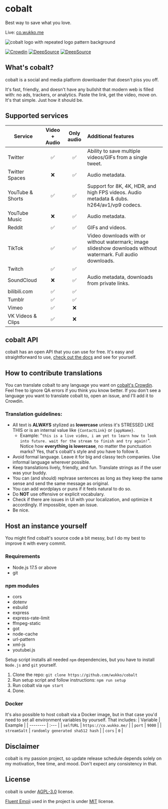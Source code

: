 # cobalt
Best way to save what you love.

Live: [co.wukko.me](https://co.wukko.me/)

![cobalt logo with repeated logo pattern background](https://raw.githubusercontent.com/wukko/cobalt/current/src/front/icons/pattern.png "cobalt logo with repeated logo pattern background")

[![Crowdin](https://badges.crowdin.net/cobalt/localized.svg)](https://crowdin.com/project/cobalt) [![DeepSource](https://deepsource.io/gh/wukko/cobalt.svg/?label=active+issues&token=MsmsJ9zUOKwcQor0yaiFot84)](https://deepsource.io/gh/wukko/cobalt/?ref=repository-badge) [![DeepSource](https://deepsource.io/gh/wukko/cobalt.svg/?label=resolved+issues&token=MsmsJ9zUOKwcQor0yaiFot84)](https://deepsource.io/gh/wukko/cobalt/?ref=repository-badge)

## What's cobalt?
cobalt is a social and media platform downloader that doesn't piss you off.

It's fast, friendly, and doesn't have any bullshit that modern web is filled with: no ads, trackers, or analytics. Paste the link, get the video, move on. It's that simple. Just how it should be.

## Supported services
| Service           | Video + Audio | Only audio | Additional features                                                                                             |
| --------          | :---:         | :---:      | :-----                                                                                                          |
| Twitter           | ✅           | ✅         | Ability to save multiple videos/GIFs from a single tweet.                                                       |
| Twitter Spaces    | ❌️           | ✅         | Audio metadata.                                                                                                 |
| YouTube & Shorts  | ✅           | ✅         | Support for 8K, 4K, HDR, and high FPS videos. Audio metadata & dubs. h264/av1/vp9 codecs.                       |
| YouTube Music     | ❌           | ✅         | Audio metadata.                                                                                                 |
| Reddit            | ✅           | ✅         | GIFs and videos.                                                                                                |
| TikTok            | ✅           | ✅         | Video downloads with or without watermark; image slideshow downloads without watermark. Full audio downloads.   |
| Twitch            | ✅           | ✅         |                                                                                                                 |
| SoundCloud        | ❌           | ✅         | Audio metadata, downloads from private links.                                                                   |
| bilibili.com      | ✅           | ✅         |                                                                                                                 |
| Tumblr            | ✅           | ✅         |                                                                                                                 |
| Vimeo             | ✅           | ❌️         |                                                                                                                 |
| VK Videos & Clips | ✅           | ❌️         |                                                                                                                 |

## cobalt API
cobalt has an open API that you can use for free. It's easy and straightforward to use, [check out the docs](https://github.com/wukko/cobalt/blob/current/docs/API.md) and see for yourself.

## How to contribute translations
You can translate cobalt to any language you want on [cobalt's Crowdin](https://crowdin-co.wukko.me/). Feel free to ignore QA errors if you think you know better. If you don't see a language you want to translate cobalt to, open an issue, and I'll add it to Crowdin.

### Translation guidelines:
- All text is **ALWAYS** stylized as **lowercase** unless it's STRESSED LIKE THIS or is an internal value like `{ContactLink}` or `{appName}`. 
    - Example: "`this is a live video, i am yet to learn how to look into future. wait for the stream to finish and try again!`".  
    Notice how **everything is lowercase**, no matter the punctuation marks? Yes, that's cobalt's style and you have to follow it.
- Avoid formal language. Leave it for big and classy tech companies. Use informal language wherever possible.
- Keep translations lively, friendly, and fun. Translate strings as if the user was your buddy.
- You can (and should) rephrase sentences as long as they keep the same sense and send the same message as original.
- You can add wordplays or puns if it feels natural to do so.
- Do **NOT** use offensive or explicit vocabulary.
- Check if there are issues in UI with your localization, and optimize it accordingly. If impossible, open an issue.
- Be nice.

## Host an instance yourself
You might find cobalt's source code a bit messy, but I do my best to improve it with every commit.

### Requirements
- Node.js 17.5 or above
- git

### npm modules
- cors
- dotenv
- esbuild
- express
- express-rate-limit
- ffmpeg-static
- got
- node-cache
- url-pattern
- xml-js
- youtubei.js

Setup script installs all needed `npm` dependencies, but you have to install `Node.js` and `git` yourself.

1. Clone the repo: `git clone https://github.com/wukko/cobalt`
2. Run setup script and follow instructions: `npm run setup`
3. Run cobalt via `npm start`
4. Done.

### Docker
It's also possible to host cobalt via a Docker image, but in that case you'd need to set all environment variables by yourself.
That includes:
| Variable     | Example                          | 
| --------     | :---                             |
| `selfURL`    | `https://co.wukko.me/`           |
| `port`       | `9000`                           |
| `streamSalt` | `randomly generated sha512 hash` |
| `cors`       | `0`                              |

## Disclaimer
cobalt is my passion project, so update release schedule depends solely on my motivation, free time, and mood. Don't expect any consistency in that.

## License
cobalt is under [AGPL-3.0](https://github.com/wukko/cobalt/blob/current/LICENSE) license.

[Fluent Emoji](https://github.com/microsoft/fluentui-emoji) used in the project is under [MIT](https://github.com/microsoft/fluentui-emoji/blob/main/LICENSE) license.
